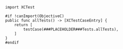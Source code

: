             import XCTest

            #if !canImport(ObjectiveC)
            public func allTests() -> [XCTestCaseEntry] {
                return [
                    testCase(###PLACEHOLDER###Tests.allTests),
                ]
            }
            #endif
